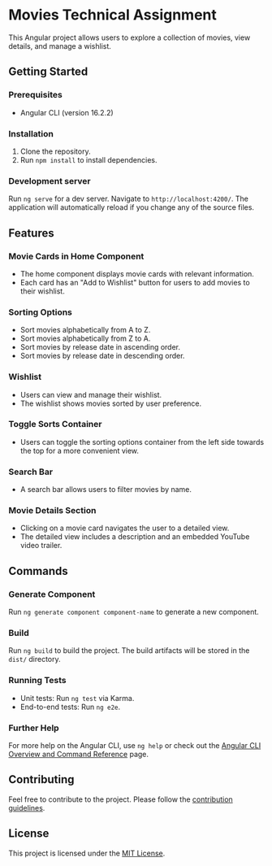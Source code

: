 # Movies Technical Assignment

This Angular project allows users to explore a collection of movies, view details, and manage a wishlist.

## Getting Started

### Prerequisites
- Angular CLI (version 16.2.2)

### Installation
1. Clone the repository.
2. Run `npm install` to install dependencies.

### Development server
Run `ng serve` for a dev server. Navigate to `http://localhost:4200/`. The application will automatically reload if you change any of the source files.

## Features

### Movie Cards in Home Component
- The home component displays movie cards with relevant information.
- Each card has an "Add to Wishlist" button for users to add movies to their wishlist.

### Sorting Options
- Sort movies alphabetically from A to Z.
- Sort movies alphabetically from Z to A.
- Sort movies by release date in ascending order.
- Sort movies by release date in descending order.

### Wishlist
- Users can view and manage their wishlist.
- The wishlist shows movies sorted by user preference.

### Toggle Sorts Container
- Users can toggle the sorting options container from the left side towards the top for a more convenient view.

### Search Bar
- A search bar allows users to filter movies by name.

### Movie Details Section
- Clicking on a movie card navigates the user to a detailed view.
- The detailed view includes a description and an embedded YouTube video trailer.

## Commands

### Generate Component
Run `ng generate component component-name` to generate a new component.

### Build
Run `ng build` to build the project. The build artifacts will be stored in the `dist/` directory.

### Running Tests
- Unit tests: Run `ng test` via Karma.
- End-to-end tests: Run `ng e2e`.

### Further Help
For more help on the Angular CLI, use `ng help` or check out the [Angular CLI Overview and Command Reference](https://angular.io/cli) page.

## Contributing
Feel free to contribute to the project. Please follow the [contribution guidelines](CONTRIBUTING.md).

## License
This project is licensed under the [MIT License](LICENSE).
